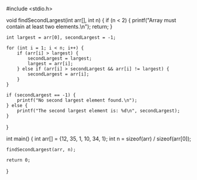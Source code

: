 #include <stdio.h>

void findSecondLargest(int arr[], int n) {
    if (n < 2) {
        printf("Array must contain at least two elements.\n");
        return;
    }
    
    int largest = arr[0], secondLargest = -1;
    
    for (int i = 1; i < n; i++) {
        if (arr[i] > largest) {
            secondLargest = largest;
            largest = arr[i];
        } else if (arr[i] > secondLargest && arr[i] != largest) {
            secondLargest = arr[i];
        }
    }
    
    if (secondLargest == -1) {
        printf("No second largest element found.\n");
    } else {
        printf("The second largest element is: %d\n", secondLargest);
    }
}

int main() {
    int arr[] = {12, 35, 1, 10, 34, 1};
    int n = sizeof(arr) / sizeof(arr[0]);
    
    findSecondLargest(arr, n);
    
    return 0;
}
